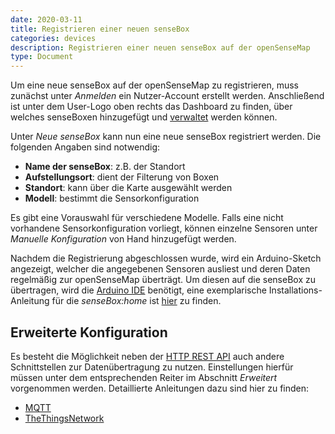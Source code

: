 ```yaml
---
date: 2020-03-11
title: Registrieren einer neuen senseBox
categories: devices
description: Registrieren einer neuen senseBox auf der openSenseMap
type: Document
---
```


Um eine neue senseBox auf der openSenseMap zu registrieren, muss zunächst unter *Anmelden* ein Nutzer-Account erstellt werden.
Anschließend ist unter dem User-Logo oben rechts das Dashboard zu finden, über welches senseBoxen hinzugefügt und [verwaltet](/opensensemap/opensensemap-manage/) werden können.

Unter *Neue senseBox* kann nun eine neue senseBox registriert werden. Die folgenden Angaben sind notwendig:

- **Name der senseBox**: z.B. der Standort
- **Aufstellungsort**: dient der Filterung von Boxen
- **Standort**: kann über die Karte ausgewählt werden
- **Modell**: bestimmt die Sensorkonfiguration

Es gibt eine Vorauswahl für verschiedene Modelle.
Falls eine nicht vorhandene Sensorkonfiguration vorliegt, können einzelne Sensoren unter *Manuelle Konfiguration* von Hand hinzugefügt werden.

Nachdem die Registrierung abgeschlossen wurde, wird ein Arduino-Sketch angezeigt, welcher die angegebenen Sensoren ausliest und deren Daten regelmäßig zur openSenseMap überträgt.
Um diesen auf die senseBox zu übertragen, wird die [Arduino IDE](https://www.arduino.cc/en/Main/Software) benötigt, eine exemplarische Installations-Anleitung für die *senseBox:home* ist [hier](https://home.books.sensebox.de/de/software_installation.html) zu finden.

## Erweiterte Konfiguration
Es besteht die Möglichkeit neben der [HTTP REST API](https://docs.opensensemap.org/) auch andere Schnittstellen zur Datenübertragung zu nutzen.
Einstellungen hierfür müssen unter dem entsprechenden Reiter im Abschnitt *Erweitert* vorgenommen werden.
Detaillierte Anleitungen dazu sind hier zu finden:

- [MQTT](mqtt_client.md)
- [TheThingsNetwork](ttn_integration.md)
